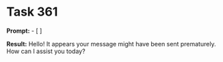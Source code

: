 # Task 361

**Prompt:** - [ ]

**Result:**
Hello! It appears your message might have been sent prematurely. How can I assist you today?
